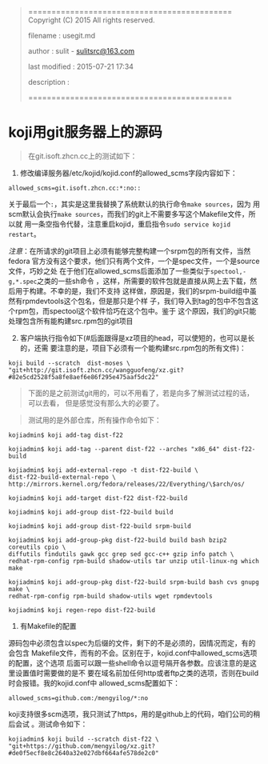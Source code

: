 > ============================================
>   Copyright (C) 2015 All rights reserved.
>
>   filename : usegit.md
>
>   author : sulit - sulitsrc@163.com
>
>   last modified : 2015-07-21 17:34
>
>   description :
>
> ============================================

koji用git服务器上的源码
===

> 在git.isoft.zhcn.cc上的测试如下：

1. 修改编译服务器/etc/kojid/kojid.conf的allowed_scms字段内容如下：

`allowed_scms=git.isoft.zhcn.cc:*:no::`

关于最后一个`:`，其实是这里我替换了系统默认的执行命令`make sources`，因为
用scm默认会执行`make sources`，而我们的git上不需要多写这个Makefile文件，所以就
用一条空指令代替，注意重启kojid，重启指令`sudo service kojid restart`。

*注意*：在所请求的git项目上必须有能够完整构建一个srpm包的所有文件，当然fedora
官方没有这个要求，他们只有两个文件，一个是spec文件，一个是source文件，巧妙之处
在于他们在allowed_scms后面添加了一些类似于`spectool,-g,*.spec`之类的一些sh命令
，这样，所需要的软件包就是直接从网上去下载，然后用于构建。不幸的是，我们不支持
这样做，原因是，我们的srpm-build组中虽然有rpmdevtools这个包名，但是那只是个样
子，我们导入到tag的包中不包含这个rpm包，而spectool这个软件恰巧在这个包中。鉴于
这个原因，我们的git只能处理包含所有能构建src.rpm包的git项目

2. 客户端执行指令如下(#后面跟得是xz项目的head，可以使短的，也可以是长的，还需
要注意的是，项目下必须有一个能构建src.rpm包的所有文件)：

`koji build --scratch  dist-moses \
"git+http://git.isoft.zhcn.cc/wangguofeng/xz.git?#82e5cd2528f5a8fe8aef6e86f295e475aaf5dc22"`

> 下面的是之前测试git用的，可以不用看了，若是向多了解测试过程的话，可以去看，
> 但是感觉没有那么大的必要了。

> 测试用的是外部仓库，所有操作命令如下：

```
kojiadmin$ koji add-tag dist-f22

kojiadmin$ koji add-tag --parent dist-f22 --arches "x86_64" dist-f22-build

kojiadmin$ koji add-external-repo -t dist-f22-build \
dist-f22-build-external-repo \
http://mirrors.kernel.org/fedora/releases/22/Everything/\$arch/os/

kojiadmin$ koji add-target dist-f22 dist-f22-build

kojiadmin$ koji add-group dist-f22-build build

kojiadmin$ koji add-group dist-f22-build srpm-build

kojiadmin$ koji add-group-pkg dist-f22-build build bash bzip2 coreutils cpio \
diffutils findutils gawk gcc grep sed gcc-c++ gzip info patch \
redhat-rpm-config rpm-build shadow-utils tar unzip util-linux-ng which make

kojiadmin$ koji add-group-pkg dist-f22-build srpm-build bash cvs gnupg make \
redhat-rpm-config rpm-build shadow-utils wget rpmdevtools

kojiadmin$ koji regen-repo dist-f22-build
```

1. 有Makefile的配置

源码包中必须包含以spec为后缀的文件，剩下的不是必须的，因情况而定，有的会包含
Makefile文件，而有的不会。区别在于，kojid.conf中allowed_scms选项的配置，这个选项
后面可以跟一些shell命令以逗号隔开各参数。应该注意的是这里设置值时需要做的是不
要在域名前加任何http或者ftp之类的选项，否则在build时会报错。我的kojid.conf中
allowed_scms配置如下：

```
allowed_scms=github.com:/mengyilog/*:no
```

koji支持很多scm选项，我只测试了https，用的是github上的代码，咱们公司的稍后会试
。测试命令如下：

```
kojiadmin$ koji build --scratch dist-f22 \
"git+https://github.com/mengyilog/xz.git?#de0f5ecf8e8c2640a32e027dbf664afe578de2c0"
```
